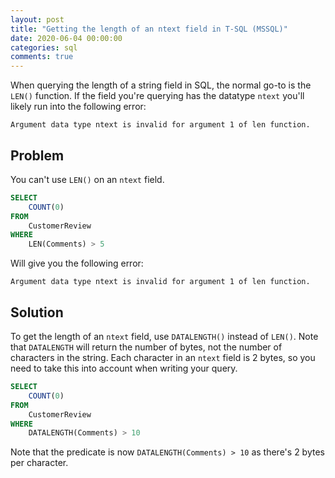 ```yaml
---
layout: post
title: "Getting the length of an ntext field in T-SQL (MSSQL)"
date: 2020-06-04 00:00:00
categories: sql
comments: true
---
```


When querying the length of a string field in SQL, the normal go-to is the `LEN()` function. If the field you're querying has the datatype `ntext` you'll likely run into the following error:

```
Argument data type ntext is invalid for argument 1 of len function.
```

## Problem

You can't use `LEN()` on an `ntext` field.

```sql
SELECT
    COUNT(0)
FROM
    CustomerReview
WHERE
    LEN(Comments) > 5
```

Will give you the following error:

```
Argument data type ntext is invalid for argument 1 of len function.
```

## Solution

To get the length of an `ntext` field, use `DATALENGTH()` instead of `LEN()`. Note that `DATALENGTH` will return the number of bytes, not the number of characters in the string. Each character in an `ntext` field is 2 bytes, so you need to take this into account when writing your query.

```sql
SELECT
    COUNT(0)
FROM
    CustomerReview
WHERE
    DATALENGTH(Comments) > 10
```

Note that the predicate is now `DATALENGTH(Comments) > 10` as there's 2 bytes per character.
